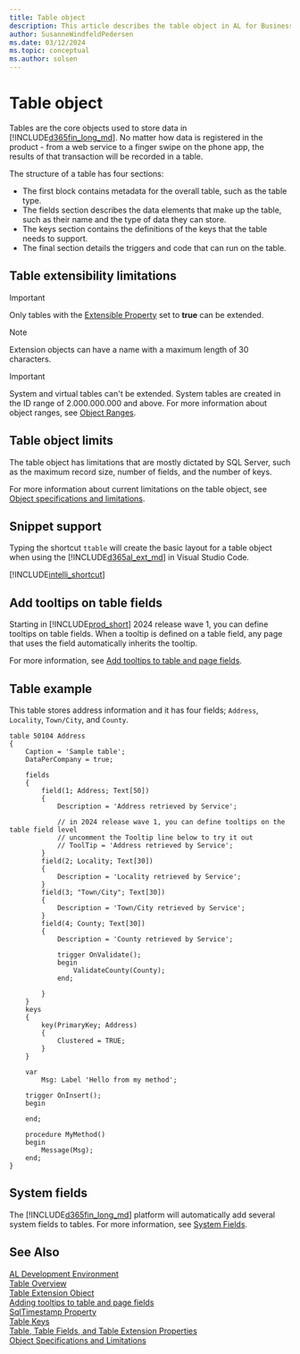 ```yaml
---
title: Table object
description: This article describes the table object in AL for Business Central.
author: SusanneWindfeldPedersen
ms.date: 03/12/2024
ms.topic: conceptual
ms.author: solsen
--- 
```


# Table object

Tables are the core objects used to store data in [!INCLUDE[d365fin_long_md](includes/d365fin_long_md.md)]. No matter how data is registered in the product - from a web service to a finger swipe on the phone app, the results of that transaction will be recorded in a table. 

The structure of a table has four sections:

- The first block contains metadata for the overall table, such as the table type.
- The fields section describes the data elements that make up the table, such as their name and the type of data they can store.
- The keys section contains the definitions of the keys that the table needs to support.
- The final section details the triggers and code that can run on the table.

## Table extensibility limitations

> [!IMPORTANT]  
> Only tables with the [Extensible Property](properties/devenv-extensible-property.md) set to **true** can be extended.

> [!NOTE]  
> Extension objects can have a name with a maximum length of 30 characters.

> [!IMPORTANT]  
> System and virtual tables can't be extended. System tables are created in the ID range of 2.000.000.000 and above. For more information about object ranges, see [Object Ranges](devenv-object-ranges.md).

## Table object limits

The table object has limitations that are mostly dictated by SQL Server, such as the maximum record size, number of fields, and the number of keys.

For more information about current limitations on the table object, see [Object specifications and limitations](devenv-object-specifications-limitations.md).

## Snippet support

Typing the shortcut `ttable` will create the basic layout for a table object when using the [!INCLUDE[d365al_ext_md](../includes/d365al_ext_md.md)] in Visual Studio Code.

[!INCLUDE[intelli_shortcut](includes/intelli_shortcut.md)]

## Add tooltips on table fields

Starting in [!INCLUDE[prod_short](includes/prod_short.md)] 2024 release wave 1, you can define tooltips on table fields. When a tooltip is defined on a table field, any page that uses the field automatically inherits the tooltip. 

For more information, see [Add tooltips to table and page fields](devenv-adding-tooltips.md).

## Table example

This table stores address information and it has four fields; `Address`, `Locality`, `Town/City`, and `County`.

```AL
table 50104 Address
{
    Caption = 'Sample table';
    DataPerCompany = true;

    fields
    {
        field(1; Address; Text[50])
        {
            Description = 'Address retrieved by Service';

            // in 2024 release wave 1, you can define tooltips on the table field level
            // uncomment the Tooltip line below to try it out
            // ToolTip = 'Address retrieved by Service';
        }
        field(2; Locality; Text[30])
        {
            Description = 'Locality retrieved by Service';
        }
        field(3; "Town/City"; Text[30])
        {
            Description = 'Town/City retrieved by Service';
        }
        field(4; County; Text[30])
        {
            Description = 'County retrieved by Service';

            trigger OnValidate();
            begin
                ValidateCounty(County);
            end;

        }
    }
    keys
    {
        key(PrimaryKey; Address)
        {
            Clustered = TRUE;
        }
    }

    var
        Msg: Label 'Hello from my method';

    trigger OnInsert();
    begin

    end;

    procedure MyMethod()
    begin
        Message(Msg);
    end;
}
```

## System fields

The [!INCLUDE[d365fin_long_md](includes/d365fin_long_md.md)] platform will automatically add several system fields to tables. For more information, see [System Fields](devenv-table-system-fields.md).


## See Also

[AL Development Environment](devenv-reference-overview.md)  
[Table Overview](devenv-tables-overview.md)  
[Table Extension Object](devenv-table-ext-object.md)  
[Adding tooltips to table and page fields](devenv-adding-tooltips.md)  
[SqlTimestamp Property](properties/devenv-sqltimestamp-property.md)  
[Table Keys](devenv-table-keys.md)  
[Table, Table Fields, and Table Extension Properties](properties/devenv-table-properties.md)  
[Object Specifications and Limitations](devenv-object-specifications-limitations.md)   
